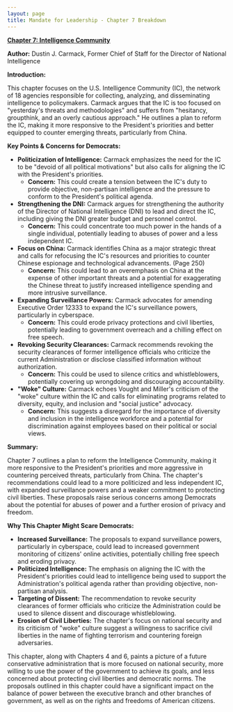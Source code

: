 ```yaml
---
layout: page
title: Mandate for Leadership - Chapter 7 Breakdown
---
```


**[Chapter 7: Intelligence Community](../../documents/project_2025_chapters/chapter_7.pdf)**

**Author:** Dustin J. Carmack, Former Chief of Staff for the Director of National Intelligence

**Introduction:**

This chapter focuses on the U.S. Intelligence Community (IC), the network of 18 agencies responsible for collecting, analyzing, and disseminating intelligence to policymakers. Carmack argues that the IC is too focused on "yesterday's threats and methodologies" and suffers from "hesitancy, groupthink, and an overly cautious approach." He outlines a plan to reform the IC, making it more responsive to the President's priorities and better equipped to counter emerging threats, particularly from China.

**Key Points & Concerns for Democrats:**

* **Politicization of Intelligence:** Carmack emphasizes the need for the IC to be "devoid of all political motivations" but also calls for aligning the IC with the President's priorities.
    * **Concern:** This could create a tension between the IC's duty to provide objective, non-partisan intelligence and the pressure to conform to the President's political agenda.
* **Strengthening the DNI:** Carmack argues for strengthening the authority of the Director of National Intelligence (DNI) to lead and direct the IC, including giving the DNI greater budget and personnel control.
    * **Concern:** This could concentrate too much power in the hands of a single individual, potentially leading to abuses of power and a less independent IC.
* **Focus on China:** Carmack identifies China as a major strategic threat and calls for refocusing the IC's resources and priorities to counter Chinese espionage and technological advancements. (Page 250)
    * **Concern:** This could lead to an overemphasis on China at the expense of other important threats and a potential for exaggerating the Chinese threat to justify increased intelligence spending and more intrusive surveillance.
* **Expanding Surveillance Powers:** Carmack advocates for amending Executive Order 12333 to expand the IC's surveillance powers, particularly in cyberspace.
    * **Concern:** This could erode privacy protections and civil liberties, potentially leading to government overreach and a chilling effect on free speech.
* **Revoking Security Clearances:** Carmack recommends revoking the security clearances of former intelligence officials who criticize the current Administration or disclose classified information without authorization.
    * **Concern:** This could be used to silence critics and whistleblowers, potentially covering up wrongdoing and discouraging accountability.
* **"Woke" Culture:** Carmack echoes Vought and Miller's criticism of the "woke" culture within the IC and calls for eliminating programs related to diversity, equity, and inclusion and "social justice" advocacy.
    * **Concern:** This suggests a disregard for the importance of diversity and inclusion in the intelligence workforce and a potential for discrimination against employees based on their political or social views.

**Summary:**

Chapter 7 outlines a plan to reform the Intelligence Community, making it more responsive to the President's priorities and more aggressive in countering perceived threats, particularly from China. The chapter's recommendations could lead to a more politicized and less independent IC, with expanded surveillance powers and a weaker commitment to protecting civil liberties. These proposals raise serious concerns among Democrats about the potential for abuses of power and a further erosion of privacy and freedom.

**Why This Chapter Might Scare Democrats:**

* **Increased Surveillance:** The proposals to expand surveillance powers, particularly in cyberspace, could lead to increased government monitoring of citizens' online activities, potentially chilling free speech and eroding privacy.
* **Politicized Intelligence:** The emphasis on aligning the IC with the President's priorities could lead to intelligence being used to support the Administration's political agenda rather than providing objective, non-partisan analysis.
* **Targeting of Dissent:** The recommendation to revoke security clearances of former officials who criticize the Administration could be used to silence dissent and discourage whistleblowing.
* **Erosion of Civil Liberties:** The chapter's focus on national security and its criticism of "woke" culture suggest a willingness to sacrifice civil liberties in the name of fighting terrorism and countering foreign adversaries.

This chapter, along with Chapters 4 and 6, paints a picture of a future conservative administration that is more focused on national security, more willing to use the power of the government to achieve its goals, and less concerned about protecting civil liberties and democratic norms. The proposals outlined in this chapter could have a significant impact on the balance of power between the executive branch and other branches of government, as well as on the rights and freedoms of American citizens. 
